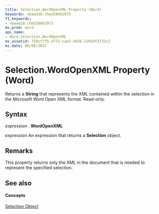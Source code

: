 ```yaml
---
title: Selection.WordOpenXML Property (Word)
keywords: vbawd10.chm158662973
f1_keywords:
- vbawd10.chm158662973
ms.prod: word
api_name:
- Word.Selection.WordOpenXML
ms.assetid: 750cf7f5-5f72-cae3-e026-2205df2f32c2
ms.date: 06/08/2017
---
```



# Selection.WordOpenXML Property (Word)

Returns a  **String** that represents the XML contained within the selection in the Microsoft Word Open XML format. Read-only.


## Syntax

 _expression_ . **WordOpenXML**

 _expression_ An expression that returns a **Selection** object.


## Remarks

This property returns only the XML in the document that is needed to represent the specified selection.


## See also


#### Concepts


[Selection Object](selection-object-word.md)

